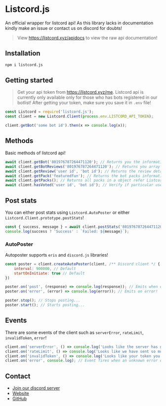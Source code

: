 # Listcord.js

An official wrapper for listcord api! As this library lacks in documentation kindly make an issue or contact us on discord for doubts!

> View https://listcord.xyz/apidocs to view the raw api documentation!

## Installation

```sh
npm i listcord.js
```

## Getting started

> Get your api token from https://listcord.xyz/me. Listcord api is currently only available only for those who has bots registered in our botlist! After getting your token, make sure you save it in `.env` file!

```js
const Listcord = require('listcord.js');
const client = new Listcord.Client(process.env.LISTCORD_API_TOKEN);

client.getBot('some bot id').then(x => console.log(x));
```

## Methods

Basic methods of listcord api!

```js
await client.getBot('801976787264471120'); // Returns you the information of the bot!
await client.getBotReviews('801976787264471120'); // Returns you array of reviews of the bot!
await client.getReview('user id', 'bot id'); // Returns the review details by the discord id of the reviewer and the bot which was reviewed!
await client.getPack('featuredfun'); // Returns the bot packs information which has id 'featuredfun'
await client.getPacks(); // Returns all packs in a object refer Listcord.APITypes.Botpacks for types!
await client.hasVoted('user id', 'bot id'); // Verify if particular user has voted a paticular bot by id!
```

## Post stats

You can either post stats using `Listcord.AutoPoster` or either `Listcord.Client.prototype.postStats`!

```js
const { success, message } = await client.postStats('801976787264471120', 100 /** Server count. */ );
console.log(success ? 'Success' : `Failed: ${message}`);
```

### AutoPoster

Autoposter supports `eris` and `discord.js` libraries!

```js
const poster = client.createAutoPoster(client, /** Discord client */ {
    interval: 900000, // Default
    startOnInitiate: true // Default
})

poster.on('post', (response) => console.log(response)); // Emits when on successful post
poster.on('error', (error) => console.log(error)); // Emits on error!

poster.stop(); // Stops posting...
poster.start(); // Starts posting...
```

## Events

There are some events of the client such as `serverError`, `rateLimit`, `invalidToken`,  `error`!

```js
client.on('serverError', () => console.log('Looks like the server has got some error! 500!')); // Event fires when our server gets an error and we could not send you the response!
client.on('rateLimit', () => console.log('Looks like we have sent so much requests! So its 429!')); // Event fires when you have been rate limited by our api!
client.on('invalidToken', () => console.log('Looks like your token you have sent to the listcord api is invalid! 40!')); // This happens when your token is been invalid and you are making requests to the api!
client.on('error', console.log); // Event fires when an unknown error occurs!
```

## Contact

- [Join our discord server](https://discord.gg/cMGAyhZXwW)
- [Website](https://listcord.xyz)
- [GitHub](https://github.com/listcordteam/listcord.js)
